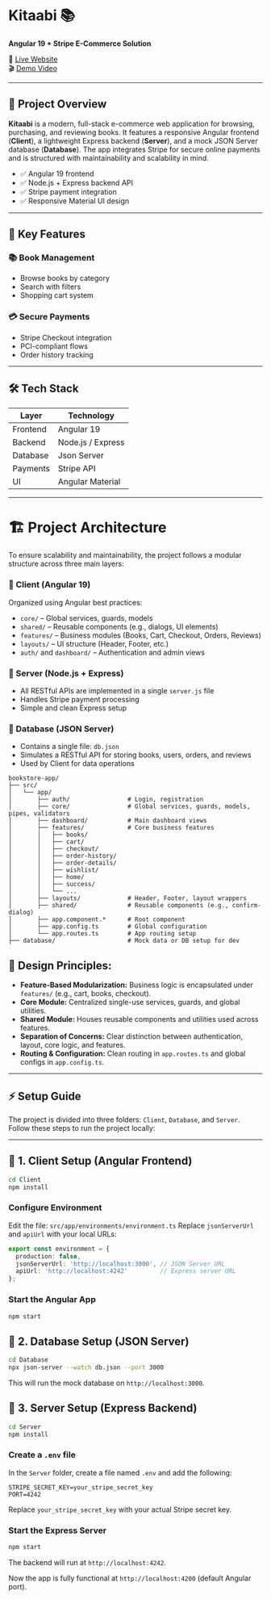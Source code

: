 # Kitaabi 📚  
**Angular 19 + Stripe E-Commerce Solution**

🔗 [Live Website](https://kitaabi-zeta.vercel.app/)  
🎬 [Demo Video](https://www.youtube.com/watch?v=LVSavDxwY_Q)

---

## 🧾 Project Overview  

**Kitaabi** is a modern, full-stack e-commerce web application for browsing, purchasing, and reviewing books. It features a responsive Angular frontend (**Client**), a lightweight Express backend (**Server**), and a mock JSON Server database (**Database**). The app integrates Stripe for secure online payments and is structured with maintainability and scalability in mind.

- ✅ Angular 19 frontend  
- ✅ Node.js + Express backend API  
- ✅ Stripe payment integration  
- ✅ Responsive Material UI design  

---

## 🌟 Key Features  

### 📚 Book Management  
- Browse books by category  
- Search with filters  
- Shopping cart system  

### 💳 Secure Payments  
- Stripe Checkout integration  
- PCI-compliant flows  
- Order history tracking  

---

## 🛠️ Tech Stack  

| Layer      | Technology          |
|------------|---------------------|
| Frontend   | Angular 19          |
| Backend    | Node.js / Express   |
| Database   | Json Server         |
| Payments   | Stripe API          |
| UI         | Angular Material    |

---

# 🏗️ Project Architecture

To ensure scalability and maintainability, the project follows a modular structure across three main layers:

### 🔹 Client (Angular 19)  
Organized using Angular best practices:
- `core/` – Global services, guards, models  
- `shared/` – Reusable components (e.g., dialogs, UI elements)  
- `features/` – Business modules (Books, Cart, Checkout, Orders, Reviews)  
- `layouts/` – UI structure (Header, Footer, etc.)  
- `auth/` and `dashboard/` – Authentication and admin views  

### 🔹 Server (Node.js + Express)  
- All RESTful APIs are implemented in a single `server.js` file  
- Handles Stripe payment processing  
- Simple and clean Express setup  

### 🔹 Database (JSON Server)  
- Contains a single file: `db.json`  
- Simulates a RESTful API for storing books, users, orders, and reviews  
- Used by Client for data operations  
```
bookstore-app/
├── src/
│   └── app/
│       ├── auth/                # Login, registration
│       ├── core/                # Global services, guards, models, pipes, validators
│       ├── dashboard/           # Main dashboard views
│       ├── features/            # Core business features
│       │   ├── books/           
│       │   ├── cart/            
│       │   ├── checkout/        
│       │   ├── order-history/   
│       │   ├── order-details/   
│       │   ├── wishlist/        
│       │   ├── home/            
│       │   ├── success/         
│       │   └── ...              
│       ├── layouts/             # Header, Footer, layout wrappers
│       ├── shared/              # Reusable components (e.g., confirm-dialog)
│       ├── app.component.*      # Root component
│       ├── app.config.ts        # Global configuration
│       └── app.routes.ts        # App routing setup
├── database/                    # Mock data or DB setup for dev
```

## 📐 Design Principles:

- **Feature-Based Modularization:** Business logic is encapsulated under `features/` (e.g., cart, books, checkout).
- **Core Module:** Centralized single-use services, guards, and global utilities.
- **Shared Module:** Houses reusable components and utilities used across features.
- **Separation of Concerns:** Clear distinction between authentication, layout, core logic, and features.
- **Routing & Configuration:** Clean routing in `app.routes.ts` and global configs in `app.config.ts`.

---

## ⚡ Setup Guide  

The project is divided into three folders: `Client`, `Database`, and `Server`. Follow these steps to run the project locally:

---

## 🔸 1. Client Setup (Angular Frontend)

```bash
cd Client
npm install
```

### Configure Environment
Edit the file:
`src/app/environments/environment.ts`
Replace `jsonServerUrl` and `apiUrl` with your local URLs:
``` ts
export const environment = {
  production: false,
  jsonServerUrl: 'http://localhost:3000', // JSON Server URL
  apiUrl: 'http://localhost:4242'         // Express server URL
};
```
### Start the Angular App
```bash
npm start
```

## 🔸 2. Database Setup (JSON Server)
```bash
cd Database
npx json-server --watch db.json --port 3000
```
This will run the mock database on `http://localhost:3000`.

## 🔸 3. Server Setup (Express Backend)
```bash
cd Server
npm install
```

### Create a `.env` file
In the `Server` folder, create a file named `.env` and add the following:
``` .env
STRIPE_SECRET_KEY=your_stripe_secret_key
PORT=4242
```
Replace `your_stripe_secret_key` with your actual Stripe secret key.

### Start the Express Server
```bash
npm start
```
The backend will run at `http://localhost:4242`.

Now the app is fully functional at `http://localhost:4200` (default Angular port).
